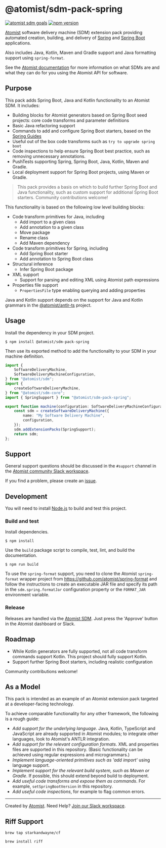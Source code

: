 # @atomist/sdm-pack-spring

[![atomist sdm goals](http://badge.atomist.com/T29E48P34/atomist/sdm-pack-spring/e514504a-2927-468c-8f8a-93568636b896)](https://app.atomist.com/workspace/T29E48P34)
[![npm version](https://img.shields.io/npm/v/@atomist/sdm-pack-spring.svg)](https://www.npmjs.com/package/@atomist/sdm-pack-spring)

[Atomist][atomist] software delivery machine (SDM) extension pack
providing automated creation, building, and delivery of
[Spring][spring] and [Spring Boot][spring-boot] applications.

Also includes Java, Kotlin, Maven and Gradle support and Java formatting support
using `spring-format`.

[spring]: https://spring.io/ (Spring)
[spring-boot]: http://spring.io/projects/spring-boot (Spring Boot)

See the [Atomist documentation][atomist-doc] for more information on
what SDMs are and what they can do for you using the Atomist API for
software.

[atomist-doc]: https://docs.atomist.com/ (Atomist Documentation)

## Purpose

This pack adds Spring Boot, Java and Kotlin functionality to an Atomist SDM. It includes:

- Building blocks for Atomist generators based on Spring Boot seed projects: core code transforms and parameter definitions
- Basic Java refactoring support
- Commands to add and configure Spring Boot starters, based on the [Spring Guides](https://spring.io/guides)
- Useful out of the box code transforms such as `try to upgrade spring boot`
- Code inspections to help ensure Spring Boot best practice, such as removing unnecessary annotations.
- PushTests supporting Spring, Spring Boot, Java, Kotlin, Maven and Gradle.
- Local deployment support for Spring Boot projects, using Maven or Gradle.

> This pack provides a basis on which to build further Spring Boot and Java functionality, such as custom support for additional Spring Boot starters. Community contributions welcome!

This functionality is based on the following low level building blocks:

- Code transform primitives for Java, including
	- Add import to a given class
	- Add annotation to a given class
	- Move package
	- Rename class
	- Add Maven dependency
- Code transform primitives for Spring, including
	- Add Spring Boot starter
	- Add annotation to Spring Boot class
- Structural inference
   - Infer Spring Boot package
- XML support
	- 	Support for parsing and editing XML using Atomist path expressions
- Properties file support
	- `PropertiesFile` type enabling querying and adding properties 

Java and Kotlin support depends on the support for Java and Kotlin grammars in the [@atomist/antlr-ts](https://github.com/atomist/antlr-ts) project.


## Usage

Install the dependency in your SDM project.

```
$ npm install @atomist/sdm-pack-spring
```

Then use its exported method to add the functionality to your SDM in
your machine definition.

```typescript
import {
    SoftwareDeliveryMachine,
    SoftwareDeliveryMachineConfiguration,
} from "@atomist/sdm";
import {
    createSoftwareDeliveryMachine,
} from "@atomist/sdm-core";
import { SpringSupport } from "@atomist/sdm-pack-spring";

export function machine(configuration: SoftwareDeliveryMachineConfiguration): SoftwareDeliveryMachine {
    const sdm = createSoftwareDeliveryMachine({
        name: "My Software Delivery Machine",
        configuration,
    });
    sdm.addExtensionPacks(SpringSupport);
    return sdm;
};
```

## Support

General support questions should be discussed in the `#support`
channel in the [Atomist community Slack workspace][slack].

If you find a problem, please create an [issue][].

[issue]: https://github.com/atomist/sdm-pack-spring/issues

## Development

You will need to install [Node.js][node] to build and test this project.

[node]: https://nodejs.org/ (Node.js)

### Build and test

Install dependencies.

```
$ npm install
```

Use the `build` package script to compile, test, lint, and build the
documentation.

```
$ npm run build
```

To use the `spring-format` support, you need to clone the Atomist `spring-format` 
wrapper project from https://github.com/atomist/spring-format and follow the instructions
to create an executable JAR file and specify its path in the `sdm.spring.formatJar` configuration
property or the `FORMAT_JAR` environment variable.

### Release

Releases are handled via the [Atomist SDM][atomist-sdm].  Just press
the 'Approve' button in the Atomist dashboard or Slack.

[atomist-sdm]: https://github.com/atomist/atomist-sdm (Atomist Software Delivery Machine)

## Roadmap

- While Kotlin generators are fully supported, not all code transform commands support Kotlin. This project should fully support Kotlin.
- Support further Spring Boot starters, including realistic configuration

Community contributions welcome!


## As a Model

This pack is intended as an example of an Atomist extension pack targeted at a developer-facing technology.

To achieve comparable functionality for any other framework, the following is a rough guide:

- *Add support for the underlying language*. Java, Kotlin, TypeScript and JavaScript are already supported in Atomist modules; to integrate other languages, look to Atomist's ANTLR integration. 
- *Add support for the relevant configuration formats*. XML and properties files are supported in this repository. (Basic functionality can be achieved using regular expressions and microgrammars.)
- *Implement language-oriented primitives such as 'add import'* using language support.
- *Implement support for the relevant build system, such as Maven or Gradle*. If possible, this should extend beyond build to deployment.
- *Add useful code transforms and expose them as commands*. For example, `setSpringBootVersion` in this repository.
- *Add useful code inspections*, for example to flag common errors.

---

Created by [Atomist][atomist].
Need Help?  [Join our Slack workspace][slack].

[atomist]: https://atomist.com/ (Atomist - How Teams Deliver Software)
[slack]: https://join.atomist.com/ (Atomist Community Slack)

## Riff Support

```
brew tap starkandwayne/cf

brew install riff 
```
